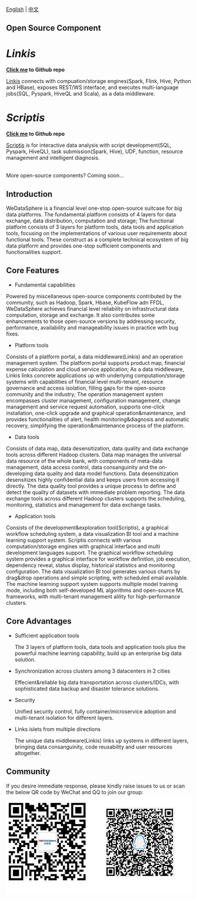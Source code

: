 [English](README.md) | [中文](README_zh_CN.md)

## Open Source Component

# *Linkis* 

**[Click me](https://github.com/WeBankFinTech/Linkis) to Github repo**

[Linkis](https://github.com/WeBankFinTech/Linkis) connects with compuation/storage engines(Spark, Flink, Hive, Python and HBase), exposes REST/WS interface, and executes multi-language jobs(SQL, Pyspark, HiveQL and Scala), as a data middleware.

# *Scriptis*

**[Click me](https://github.com/WeBankFinTech/Scriptis) to Github repo**

[Scriptis](https://github.com/WeBankFinTech/Scriptis) is for interactive data analysis with script development(SQL, Pyspark, HiveQL), task submission(Spark, Hive), UDF, function, resource management and intelligent diagnosis.

<br>
More open-source components? Coming soon...


## Introduction

WeDataSphere is a financial level one-stop open-source suitcase for big data platforms. The fundamental platform consists of 4 layers for data exchange, data distribution, computation and storage; The functional platform consists of 3 layers for platform tools, data tools and application tools, focusing on the implementations of various user requirements about functional tools. These construct as a complete technical ecosystem of big data platform and provides one-stop sufficient components and functionalities support. 

## Core Features

- Fundamental capabilities

Powered by miscellaneous open-source components contributed by the community, such as Hadoop, Spark, Hbase, KubeFlow adn FFDL, WeDataSphere achieves financial level reliability on infrastructural data computation, storage and exchange. It also contributes some enhancements to those open-source versions by addressing security, performance, availability and manageability issues in practice with bug fixes. 

- Platform tools

Consists of a platform portal, a data middleware(Linkis) and an operation management system. The platform portal supports product map, financial expense calculation and cloud service application; As a data middleware, Linkis links concrete applications up with underlying computation/storage systems with capabilities of financial level multi-tenant, resource governance and access isolation, filling gaps for the open-source community and the industry; The operation management system encompasses cluster management, configuration management, change management and service request automation, supports one-click installation, one-click upgrade and graphical operation&maintenance, and provides functionalities of alert, health monitoring&diagnosis and automatic recovery, simplifying the operation&maintenance process of the platform.

- Data tools

Consists of data map, data desensitization, data quality and data exchange tools across different Hadoop clusters. Data map manages the universal data resource of the whole bank, with components of meta-data management, data access control, data consanguinity and the on-developing data quality and data model functions. Data desensitization desensitizes highly confidential data and keeps users from accessing it directly. The data quality tool provides a unique process to define and detect the quality of datasets with immediate problem reporting. The data exchange tools across different Hadoop clusters supports the scheduling, monitoring, statistics and management for data exchange tasks.

- Application tools

Consists of the development&exploration tool(Scriptis), a graphical workflow scheduling system, a data visualization BI tool and a machine learning support system. Scriptis connects with various computation/storage engines with graphical interface and multi development languages support. The graphical workflow scheduling system provides a graphical interface for workflow definition, job execution, dependency reveal, status display, historical statistics and monitoring configuration. The data visualization BI tool generates various charts by drag&drop operations and simple scripting, with scheduled email available. The machine learning support system supports multiple model training mode, including both self-developed ML algorithms and open-source ML frameworks, with multi-tenant management alility for high-performance clusters.

## Core Advantages 

- Sufficient application tools

  The 3 layers of platform tools, data tools and application tools plus the powerful machine learning capability, build up an enterprise big data solution.

- Synchronization across clusters among 3 datacenters in 2 cities

  Effecient&reliable big data transportation across clusters/IDCs, with sophisticated data backup and disaster tolerance solutions.

- Security
  
  Unified security control, fully container/microservice adoption and multi-tenant isolation for different layers.

- Links islets from multiple directions
  
  The unique data middleware(Linkis) links up systems in different layers, bringing data consanguinity, code reusability and user resources altogether.

## Community

If you desire immediate response, please kindly raise issues to us or scan the below QR code by WeChat and QQ to join our group:
<br>
![weChatAndQQ](images/introduction/weChatQQ.png)
